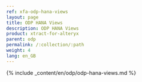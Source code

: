 ```yaml
---
ref: xfa-odp-hana-views
layout: page
title: ODP HANA Views
description: ODP HANA Views
product: xtract-for-alteryx
parent: odp
permalink: /:collection/:path
weight: 4
lang: en_GB
---
```


{% include _content/en/odp/odp-hana-views.md %} 
